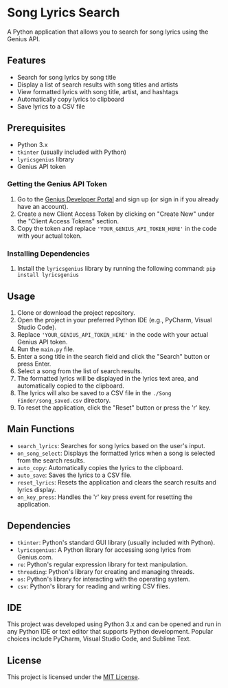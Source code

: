 # Song Lyrics Search

A Python application that allows you to search for song lyrics using the Genius API.

## Features

- Search for song lyrics by song title
- Display a list of search results with song titles and artists
- View formatted lyrics with song title, artist, and hashtags
- Automatically copy lyrics to clipboard
- Save lyrics to a CSV file

## Prerequisites

- Python 3.x
- `tkinter` (usually included with Python)
- `lyricsgenius` library
- Genius API token

### Getting the Genius API Token

1. Go to the [Genius Developer Portal](https://genius.com/developers) and sign up (or sign in if you already have an account).
2. Create a new Client Access Token by clicking on "Create New" under the "Client Access Tokens" section.
3. Copy the token and replace `'YOUR_GENIUS_API_TOKEN_HERE'` in the code with your actual token.

### Installing Dependencies

1. Install the `lyricsgenius` library by running the following command: `pip install lyricsgenius`

## Usage

1. Clone or download the project repository.
2. Open the project in your preferred Python IDE (e.g., PyCharm, Visual Studio Code).
3. Replace `'YOUR_GENIUS_API_TOKEN_HERE'` in the code with your actual Genius API token.
4. Run the `main.py` file.
5. Enter a song title in the search field and click the "Search" button or press Enter.
6. Select a song from the list of search results.
7. The formatted lyrics will be displayed in the lyrics text area, and automatically copied to the clipboard.
8. The lyrics will also be saved to a CSV file in the `./Song Finder/song_saved.csv` directory.
9. To reset the application, click the "Reset" button or press the 'r' key.

## Main Functions

- `search_lyrics`: Searches for song lyrics based on the user's input.
- `on_song_select`: Displays the formatted lyrics when a song is selected from the search results.
- `auto_copy`: Automatically copies the lyrics to the clipboard.
- `auto_save`: Saves the lyrics to a CSV file.
- `reset_lyrics`: Resets the application and clears the search results and lyrics display.
- `on_key_press`: Handles the 'r' key press event for resetting the application.

## Dependencies

- `tkinter`: Python's standard GUI library (usually included with Python).
- `lyricsgenius`: A Python library for accessing song lyrics from Genius.com.
- `re`: Python's regular expression library for text manipulation.
- `threading`: Python's library for creating and managing threads.
- `os`: Python's library for interacting with the operating system.
- `csv`: Python's library for reading and writing CSV files.

## IDE

This project was developed using Python 3.x and can be opened and run in any Python IDE or text editor that supports Python development. Popular choices include PyCharm, Visual Studio Code, and Sublime Text.

## License

This project is licensed under the [MIT License](LICENSE).
